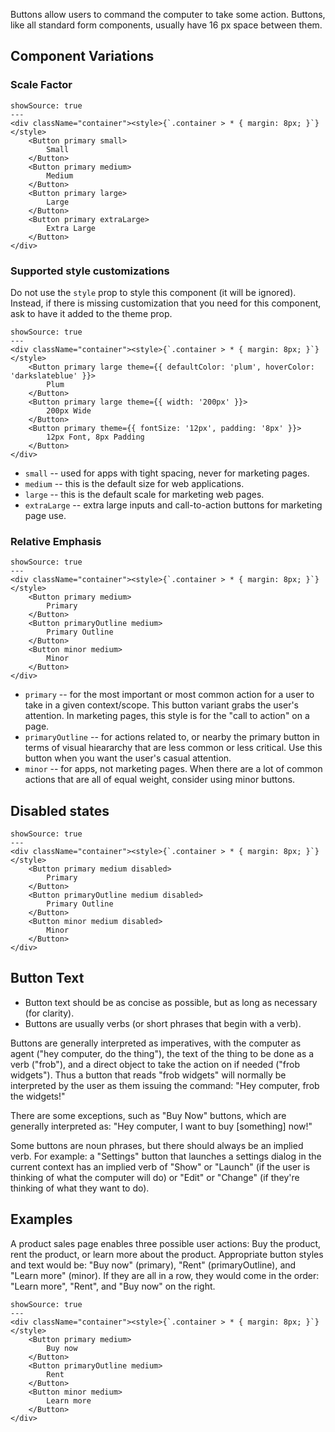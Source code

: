 Buttons allow users to command the computer to take some action. Buttons, like all standard form components, usually have 16 px space between them.

## Component Variations

### Scale Factor

```react
showSource: true
---
<div className="container"><style>{`.container > * { margin: 8px; }`}</style>
	<Button primary small>
		Small
	</Button>
	<Button primary medium>
		Medium
	</Button>
	<Button primary large>
		Large
	</Button>
	<Button primary extraLarge>
		Extra Large
	</Button>
</div>
```

### Supported style customizations
Do not use the `style` prop to style this component (it will be ignored). Instead, if there is missing customization that you need for this component, ask to have it added to the theme prop.

```react
showSource: true
---
<div className="container"><style>{`.container > * { margin: 8px; }`}</style>
	<Button primary large theme={{ defaultColor: 'plum', hoverColor: 'darkslateblue' }}>
		Plum
	</Button>
	<Button primary large theme={{ width: '200px' }}>
		200px Wide
	</Button>
	<Button primary theme={{ fontSize: '12px', padding: '8px' }}>
		12px Font, 8px Padding
	</Button>
</div>
```


* `small` -- used for apps with tight spacing, never for marketing pages.
* `medium` -- this is the default size for web applications.
* `large` -- this is the default scale for marketing web pages.
* `extraLarge` -- extra large inputs and call-to-action buttons for marketing page use.

### Relative Emphasis


```react
showSource: true
---
<div className="container"><style>{`.container > * { margin: 8px; }`}</style>
	<Button primary medium>
		Primary
	</Button>
	<Button primaryOutline medium>
		Primary Outline
	</Button>
	<Button minor medium>
		Minor
	</Button>
</div>
```

* `primary` -- for the most important or most common action for a user to take in a given context/scope. This button variant grabs the user's attention. In marketing pages, this style is for the "call to action" on a page.
* `primaryOutline` -- for actions related to, or nearby the primary button in terms of visual hieararchy that are less common or less critical. Use this button when you want the user's casual attention.
* `minor` -- for apps, not marketing pages. When there are a lot of common actions that are all of equal weight, consider using minor buttons.

## Disabled states

```react
showSource: true
---
<div className="container"><style>{`.container > * { margin: 8px; }`}</style>
	<Button primary medium disabled>
		Primary
	</Button>
	<Button primaryOutline medium disabled>
		Primary Outline
	</Button>
	<Button minor medium disabled>
		Minor
	</Button>
</div>
```

## Button Text

* Button text should be as concise as possible, but as long as necessary (for clarity).
* Buttons are usually verbs (or short phrases that begin with a verb).

Buttons are generally interpreted as imperatives, with the computer as agent ("hey computer, do the thing"), the text of the thing to be done as a verb ("frob"), and a direct object to take the action on if needed ("frob widgets"). Thus a button that reads "frob widgets" will normally be interpreted by the user as them issuing the command: "Hey computer, frob the widgets!"

There are some exceptions, such as "Buy Now" buttons, which are generally interpreted as: "Hey computer, I want to buy [something] now!"

Some buttons are noun phrases, but there should always be an implied verb. For example: a "Settings" button that launches a settings dialog in the current context has an implied verb of "Show" or "Launch" (if the user is thinking of what the computer will do) or "Edit" or "Change" (if they're thinking of what they want to do).

## Examples

A product sales page enables three possible user actions: Buy the product, rent the product, or learn more about the product. Appropriate button styles and text would be: "Buy now" (primary), "Rent" (primaryOutline), and "Learn more" (minor). If they are all in a row, they would come in the order: "Learn more", "Rent", and "Buy now" on the right.


```react
showSource: true
---
<div className="container"><style>{`.container > * { margin: 8px; }`}</style>
	<Button primary medium>
		Buy now
	</Button>
	<Button primaryOutline medium>
		Rent
	</Button>
	<Button minor medium>
		Learn more
	</Button>
</div>
```
